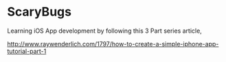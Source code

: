 ScaryBugs
=========

Learning iOS App development by following this 3 Part series article,

http://www.raywenderlich.com/1797/how-to-create-a-simple-iphone-app-tutorial-part-1
